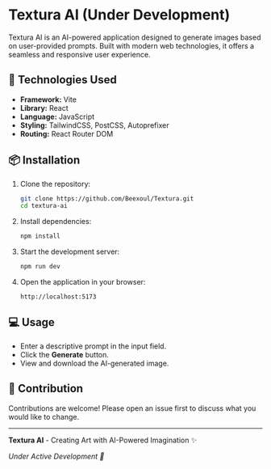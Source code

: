 # Textura AI (Under Development)

Textura AI is an AI-powered application designed to generate images based on user-provided prompts. Built with modern web technologies, it offers a seamless and responsive user experience.

## 🚀 Technologies Used

- **Framework:** Vite
- **Library:** React
- **Language:** JavaScript
- **Styling:** TailwindCSS, PostCSS, Autoprefixer
- **Routing:** React Router DOM

## 📦 Installation

1. Clone the repository:
   ```bash
   git clone https://github.com/Beexoul/Textura.git
   cd textura-ai
   ```
2. Install dependencies:
   ```bash
   npm install
   ```
3. Start the development server:
   ```bash
   npm run dev
   ```
4. Open the application in your browser:
   ```
   http://localhost:5173
   ```

## 💻 Usage
- Enter a descriptive prompt in the input field.
- Click the **Generate** button.
- View and download the AI-generated image.


## 🤝 Contribution
Contributions are welcome! Please open an issue first to discuss what you would like to change.

---
**Textura AI** - Creating Art with AI-Powered Imagination ✨

*Under Active Development 🚧*

